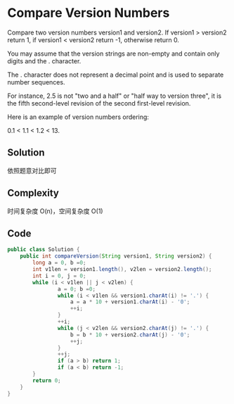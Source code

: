 # Compare Version Numbers

Compare two version numbers version1 and version2.
If version1 > version2 return 1, if version1 < version2 return -1, otherwise return 0.

You may assume that the version strings are non-empty and contain only digits and the . character.

The . character does not represent a decimal point and is used to separate number sequences.

For instance, 2.5 is not "two and a half" or "half way to version three", it is the fifth second-level revision of the second first-level revision.

Here is an example of version numbers ordering:

0.1 < 1.1 < 1.2 < 13.

## Solution

依照题意对比即可

## Complexity

时间复杂度 O(n)，空间复杂度 O(1)

## Code

```java
public class Solution {
    public int compareVersion(String version1, String version2) {
        long a = 0, b =0;
        int v1len = version1.length(), v2len = version2.length();
        int i = 0, j = 0;
        while (i < v1len || j < v2len) {
	        	a = 0; b =0;
	        	while (i < v1len && version1.charAt(i) != '.') {
	        		a = a * 10 + version1.charAt(i) - '0';
	        		++i;
	        	}
	        	++i;
	        	while (j < v2len && version2.charAt(j) != '.') {
	        		b = b * 10 + version2.charAt(j) - '0';
	        		++j;
	        	}
	        	++j;
	        	if (a > b) return 1;
	        	if (a < b) return -1;
        }
    	return 0;
    }
}
```

